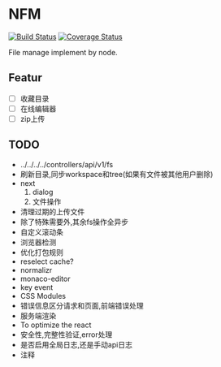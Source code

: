 # NFM

[![Build Status][travis-image]][travis-url] [![Coverage Status][coveralls-image]][coveralls-url]

File manage implement by node.

## Featur

- [ ] 收藏目录
- [ ] 在线编辑器
- [ ] zip上传

## TODO

* ../../../../controllers/api/v1/fs
* 刷新目录,同步workspace和tree(如果有文件被其他用户删除)
* next
	1. dialog
	2. 文件操作
* 清理过期的上传文件
* 除了特殊需要外,其余fs操作全异步
* 自定义滚动条
* 浏览器检测
* 优化打包规则
* reselect cache?
* normalizr
* monaco-editor
* key event
* CSS Modules
* 错误信息区分请求和页面,前端错误处理
* 服务端渲染
* To optimize the react
* 安全性,完整性验证,error处理
* 是否启用全局日志,还是手动api日志
* 注释

  
[travis-image]: https://img.shields.io/travis/keenwon/nfm.svg?style=flat-square
[travis-url]: https://travis-ci.org/keenwon/nfm
[coveralls-image]: https://img.shields.io/coveralls/keenwon/nfm.svg?style=flat-square
[coveralls-url]: https://coveralls.io/github/keenwon/nfm?branch=master